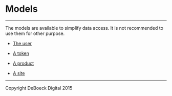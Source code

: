 Models
=======
---

The models are available to simplify data access.
It is not recommended to use them for other purpose.

* [The user](User.md)

* [A token](Token.md)

* [A product](Product.md)

* [A site](Site.md)

---
Copyright DeBoeck Digital 2015